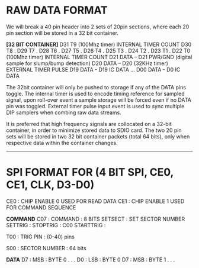 # RAW DATA FORMAT

We will break a 40 pin header into 2 sets of 20pin sections, where each 20 pin section will be stored in a 32 bit container.

**[32 BIT CONTAINER]**
D31  T9             (100Mhz timer)  INTERNAL TIMER COUNT
D30  T8              .
D29  T7              .
D28  T6              .
D27  T5              .
D26  T4              .
D25  T3              .
D24  T2              .
D23  T1              .
D22  T0             (100Mhz timer)  INTERNAL TIMER COUNT
D21  DATA – D21     PWR/GND (digital sample for slump/bump detection)
D20  DATA – D20     (32KHz timer)   EXTERNAL TIMER PULSE
D19  DATA - D19     IC DATA
…
D00  DATA - D0      IC DATA


The 32bit container will only be pushed to storage if any of the DATA pins toggle. The internal timer is used to encode timing reference for sampled signal, upon roll-over event a sample storage will be forced even if no DATA pin was toggled. External timer pulse input event is used to sync multiple DIP samplers when combing raw data streams.

It is preferred that high frequency signals are collocated on a 32-bit container, in order to minimize stored data to SDIO card. The two 20 pin sets will be stored in two 32 bit container packets (total 64 bits), only when respective data within the container changes.

-----------------------------------------------------------------------------------

# SPI FORMAT FOR (4 BIT SPI, CE0, CE1, CLK, D3-D0)

CE0  : CHIP ENABLE 0 USED FOR READ DATA
CE1  : CHIP ENABLE 1 USED FOR COMMAND SEQUENCE

**COMMAND**
C07  : COMMAND : 8 BITS
            SETSECT      : SET SECTOR NUMBER
            SETTRIG      :
            STOPTRIG     :
C00         STARTTRIG    :

T00  : TRIG PIN : (0-40) pins

S00  : SECTOR NUMBER : 64 bits


**DATA**
D7   : MSB  : BYTE 0
. . .
D0   : LSB  : BYTE 0
D7   : MSB  : BYTE 1
. . .



